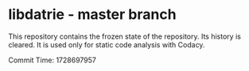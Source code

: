# libdatrie - master branch

This repository contains the frozen state of the repository.
Its history is cleared. It is used only for static code
analysis with Codacy.

Commit Time: 1728697957